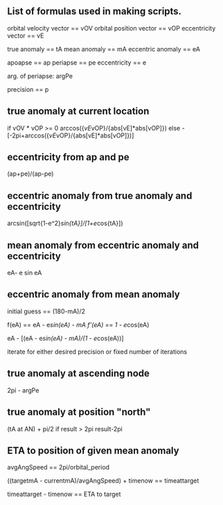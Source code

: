 List of formulas used in making scripts.
-------------------------------------------------------------
orbital velocity vector ==  vOV
orbital position vector == vOP
eccentricity vector == vE

true anomaly == tA
mean anomaly == mA
eccentric anomaly == eA

apoapse == ap
periapse == pe
eccentricity == e

arg. of periapse: argPe

precision == p

true anomaly at current location 
------------
if vOV * vOP >= 0
arccos({*vE*vOP}/{abs[vE]*abs[vOP]})
else
-[-2pi+arccos({*vE*vOP}/{abs[vE]*abs[vOP]})]

eccentricity from ap and pe
------------------------------
(ap+pe)/(ap-pe)

eccentric anomaly from true anomaly and eccentricity
---------------
arcsin([sqrt{1-e^2}*sin{tA}]/[1+e*cos{tA}])

mean anomaly from eccentric anomaly and eccentricity
---------------------------

eA- e sin eA

eccentric anomaly from mean anomaly
--------------------------------------
initial guess == (180-mA)/2

f(eA) == eA - e*sin(eA) - mA
f'(eA) == 1 - e*cos(eA)

eA - [(eA - e*sin(eA) - mA)/(1 - e*cos(eA))]

iterate for either desired precision or fixed number of iterations

true anomaly at ascending node
------------------------------------------------------------
2pi - argPe

true anomaly at position "north"
----------------------------------------------
(tA at AN) + pi/2
if result > 2pi
result-2pi

ETA to position of given mean anomaly
------------------------------------------------------
avgAngSpeed == 2pi/orbital_period

((targetmA - currentmA)/avgAngSpeed) + timenow == timeattarget

timeattarget - timenow == ETA to target


